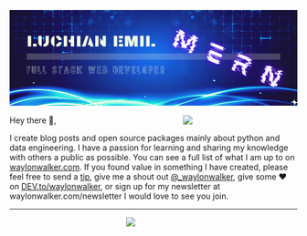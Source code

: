 [![Header](https://github.com/EmilLM/EmilLM/blob/main/gh-header.png "Header")](https://emilsprojects.site/)


<p>
  <a href="https://waylonwalker.com/latest-story.png"><img width="200" align='right' src="https://waylonwalker.com/latest-story.png"></a>
</p>
Hey there 👋,

I create blog posts and open source packages mainly about python and data engineering.  I have a passion for learning and sharing my knowledge with others a public as possible.  You can see a full list of what I am up to on [waylonwalker.com](waylonwalker.com).  If you found value in something I have created, please feel free to send a [tip](https://www.buymeacoffee.com/bBdtMQO), give me a shout out [@_waylonwalker](https://twitter.com/_waylonwalker), give some ♥ on [DEV.to/waylonwalker](https://dev.to/waylonwalker), or sign up for my newsletter  at waylonwalker.com/newsletter  I would love to see you join.


  ---
 
<p>
  <a href="https://waylonwalker.com/latest"><img width="300" align='right' src="https://waylonwalker.com/latest.png?raw=true"></a>
</p>
